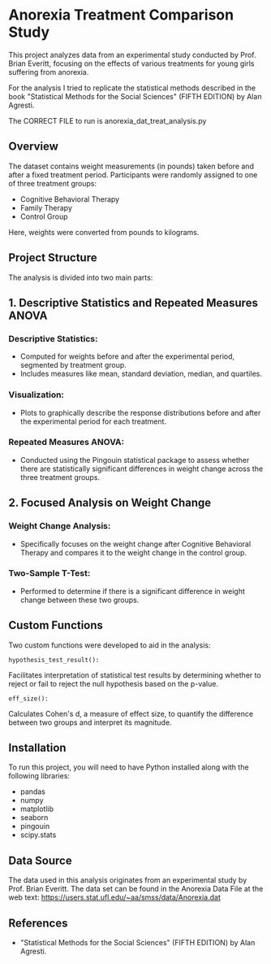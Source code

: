 # Anorexia Treatment Comparison Study
This project analyzes data from an experimental study conducted by Prof. Brian Everitt, focusing on the effects of various treatments for young girls suffering from anorexia. 

For the analysis I tried to replicate the statistical methods described in the book "Statistical Methods for the Social Sciences" (FIFTH EDITION) by Alan Agresti.

The CORRECT FILE to run is anorexia_dat_treat_analysis.py

## Overview
The dataset contains weight measurements (in pounds) taken before and after a fixed treatment period. Participants were randomly assigned to one of three treatment groups:

* Cognitive Behavioral Therapy
* Family Therapy
* Control Group

Here, weights were converted from pounds to kilograms.

## Project Structure
The analysis is divided into two main parts:

## 1. Descriptive Statistics and Repeated Measures ANOVA
### Descriptive Statistics:
  * Computed for weights before and after the experimental period, segmented by treatment group.
  * Includes measures like mean, standard deviation, median, and quartiles.
### Visualization:
  * Plots to graphically describe the response distributions before and after the experimental period for each treatment.
### Repeated Measures ANOVA:
  * Conducted using the Pingouin statistical package to assess whether there are statistically significant differences in weight change across the three treatment groups.

## 2. Focused Analysis on Weight Change
### Weight Change Analysis:
* Specifically focuses on the weight change after Cognitive Behavioral Therapy and compares it to the weight change in the control group.
### Two-Sample T-Test:
* Performed to determine if there is a significant difference in weight change between these two groups.
  
## Custom Functions
Two custom functions were developed to aid in the analysis:

    hypothesis_test_result():

Facilitates interpretation of statistical test results by determining whether to reject or fail to reject the null hypothesis based on the p-value.

    eff_size():

Calculates Cohen's d, a measure of effect size, to quantify the difference between two groups and interpret its magnitude.

## Installation
To run this project, you will need to have Python installed along with the following libraries:

* pandas
* numpy
* matplotlib
* seaborn
* pingouin
* scipy.stats

## Data Source
The data used in this analysis originates from an experimental study by Prof. Brian Everitt.
The data set can be found in the Anorexia Data File at the web text: https://users.stat.ufl.edu/~aa/smss/data/Anorexia.dat

## References
* "Statistical Methods for the Social Sciences" (FIFTH EDITION) by Alan Agresti.
